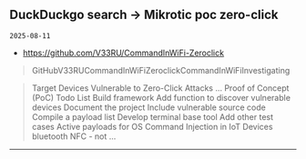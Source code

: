 ## DuckDuckgo search -> Mikrotic poc zero-click
`2025-08-11`

* https://github.com/V33RU/CommandInWiFi-Zeroclick

<blockquote>
 GitHubV33RUCommandInWiFiZeroclickCommandInWiFiInvestigating
</blockquote>
<blockquote>
Target Devices Vulnerable to Zero-Click Attacks ... Proof of Concept (PoC) Todo List Build framework Add function to discover vulnerable devices Document the project Include vulnerable source code Compile a payload list Develop terminal base tool Add other test cases Active payloads for OS Command Injection in IoT Devices bluetooth NFC - not ...
</blockquote>

---

